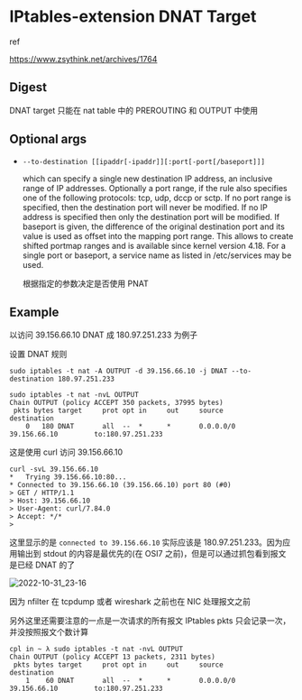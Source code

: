 # IPtables-extension  DNAT Target

ref

https://www.zsythink.net/archives/1764

## Digest

DNAT target 只能在 nat table 中的 PREROUTING 和 OUTPUT 中使用

## Optional args

- `--to-destination [[ipaddr[-ipaddr]][:port[-port[/baseport]]]`

  which can specify a single new destination IP address, an inclusive range of IP addresses. Optionally a port range, if the rule also specifies  one of the following protocols: tcp, udp, dccp or sctp.  If no port range is specified, then the destination port will never be modified. If no IP address is specified then only the destination port will be modified.  If baseport is given, the difference of the  original destination port and its value is used as offset into the mapping port range. This allows to create shifted portmap ranges and is available since kernel version 4.18.  For a single port or baseport, a service name as listed in /etc/services may be used.

  根据指定的参数决定是否使用 PNAT

## Example

以访问 39.156.66.10 DNAT 成 180.97.251.233 为例子

设置 DNAT 规则

```
sudo iptables -t nat -A OUTPUT -d 39.156.66.10 -j DNAT --to-destination 180.97.251.233

sudo iptables -t nat -nvL OUTPUT
Chain OUTPUT (policy ACCEPT 350 packets, 37995 bytes)
 pkts bytes target     prot opt in     out     source               destination         
    0   180 DNAT       all  --  *      *       0.0.0.0/0            39.156.66.10         to:180.97.251.233
```

这是使用 curl 访问 39.156.66.10

```
curl -svL 39.156.66.10
*   Trying 39.156.66.10:80...
* Connected to 39.156.66.10 (39.156.66.10) port 80 (#0)
> GET / HTTP/1.1
> Host: 39.156.66.10
> User-Agent: curl/7.84.0
> Accept: */*
> 
```

这里显示的是 `connected to 39.156.66.10` 实际应该是 180.97.251.233。因为应用输出到 stdout 的内容是最优先的(在 OSI7 之前)，但是可以通过抓包看到报文是已经 DNAT 的了

![2022-10-31_23-16](https://cdn.staticaly.com/gh/dhay3/image-repo@master/20221031/2022-10-31_23-16.1noi1a38ay3k.webp)

因为 nfilter 在 tcpdump 或者 wireshark 之前也在 NIC 处理报文之前

另外这里还需要注意的一点是一次请求的所有报文 IPtables pkts 只会记录一次，并没按照报文个数计算

```
cpl in ~ λ sudo iptables -t nat -nvL OUTPUT
Chain OUTPUT (policy ACCEPT 13 packets, 2311 bytes)
 pkts bytes target     prot opt in     out     source               destination         
    1    60 DNAT       all  --  *      *       0.0.0.0/0            39.156.66.10         to:180.97.251.233
```

